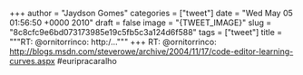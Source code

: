 
+++
author = "Jaydson Gomes"
categories = ["tweet"]
date = "Wed May 05 01:56:50 +0000 2010"
draft = false
image = "{TWEET_IMAGE}"
slug = "8c8cfc9e6bd073173985e19c5fb5c3a124d6f588"
tags = ["tweet"]
title = """RT: @ornitorrinco: http:/..."""
+++
RT: @ornitorrinco: http://blogs.msdn.com/steverowe/archive/2004/11/17/code-editor-learning-curves.aspx #euripracaralho
